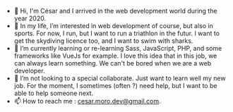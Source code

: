 - 👋 Hi, I'm César and I arrived in the web development world during the year 2020. 
- 👀 In my life, I’m interested in web development of course, but also in sports. For now, I run, but I want to run a triathlon in the futur. I want to get the skydiving licence too, and I want to swim with sharks.
- 🌱 I’m currently learning or re-learning Sass, JavaScript, PHP, and some frameworks like VueJs for example. I love this idea that in this job, we can always learn something. We can't be bored when we are a web developer.
- 💞️ I’m not looking to a special collaborate. Just want to learn well my new job. For the moment, I sometimes (often ?) need help, but I want to be able to help someone next.
- 📫 How to reach me : cesar.moro.dev@gmail.com.

<!---
CesarMoroPro/CesarMoroPro is a ✨ special ✨ repository because its `README.md` (this file) appears on your GitHub profile.
You can click the Preview link to take a look at your changes.
--->
